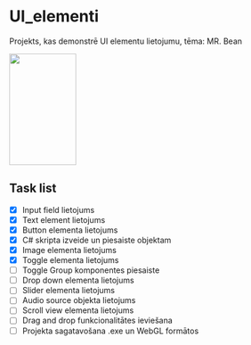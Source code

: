 # UI_elementi
Projekts, kas demonstrē UI elementu lietojumu, tēma: MR. Bean

<img src="https://www.pngall.com/wp-content/uploads/5/Cartoon-Mr.-Bean-PNG-Clipart.png" width="120" height="200">

## Task list
- [x] Input field lietojums
- [x] Text element lietojums
- [x] Button elementa lietojums
- [x] C# skripta izveide un piesaiste objektam
- [x] Image elementa lietojums
- [x] Toggle elementa lietojums
- [ ] Toggle Group komponentes piesaiste
- [ ] Drop down elementa lietojums
- [ ] Slider elementa lietojums
- [ ] Audio source objekta lietojums
- [ ] Scroll view elementa lietojums
- [ ] Drag and drop funkcionalitātes ieviešana
- [ ] Projekta sagatavošana .exe un WebGL formātos 
